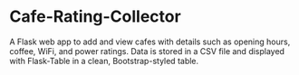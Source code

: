 # Cafe-Rating-Collector
A Flask web app to add and view cafes with details such as opening hours, coffee, WiFi, and power ratings. Data is stored in a CSV file and displayed with Flask-Table in a clean, Bootstrap-styled table.
